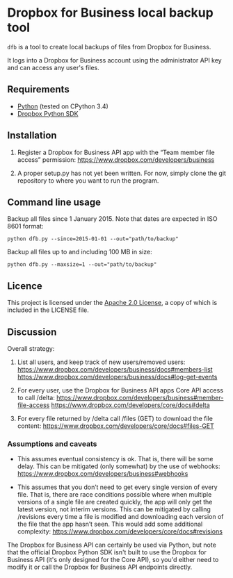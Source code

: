 # Dropbox for Business local backup tool

`dfb` is a tool to create local backups of
files from Dropbox for Business.

It logs into a Dropbox for Business account using the administrator API key and can access any user's files.

## Requirements

 * [Python](https://www.python.org/downloads) (tested on CPython 3.4)
 * [Dropbox Python SDK](https://www.dropbox.com/developers/core/sdks/python)

## Installation

1. Register a Dropbox for Business API app with the “Team member file access” permission:
   https://www.dropbox.com/developers/business

2. A proper setup.py has not yet been written. For now, simply clone the git repository to where you want to run the program.

## Command line usage

Backup all files since 1 January 2015. Note that dates are expected in ISO 8601 format:

`python dfb.py --since=2015-01-01 --out="path/to/backup"`

Backup all files up to and including 100 MB in size:

`python dfb.py --maxsize=1 --out="path/to/backup"`

## Licence

This project is licensed under the [Apache 2.0 License](https://www.apache.org/licenses/LICENSE-2.0), a copy of which is included in the LICENSE file.

## Discussion

Overall strategy:

1. List all users, and keep track of new users/removed users:
   https://www.dropbox.com/developers/business/docs#members-list
   https://www.dropbox.com/developers/business/docs#log-get-events

2. For every user, use the Dropbox for Business API apps Core API access to call /delta:
   https://www.dropbox.com/developers/business#member-file-access
   https://www.dropbox.com/developers/core/docs#delta

3. For every file returned by /delta call /files (GET) to download the file content:
   https://www.dropbox.com/developers/core/docs#files-GET

### Assumptions and caveats

- This assumes eventual consistency is ok. That is, there will be some delay. This can be mitigated (only somewhat) by the use of webhooks:
  https://www.dropbox.com/developers/business#webhooks

- This assumes that you don’t need to get every single version of every file. That is, there are race conditions possible where when multiple versions of a single file are created quickly, the app will only get the latest version, not interim versions. This can be mitigated by calling /revisions every time a file is modified and downloading each version of the file that the app hasn’t seen. This would add some additional complexity:
  https://www.dropbox.com/developers/core/docs#revisions

The Dropbox for Business API can certainly be used via Python, but note that the official Dropbox Python SDK isn't built to use the Dropbox for Business API (it's only designed for the Core API), so you'd either need to modify it or call the Dropbox for Business API endpoints directly.
